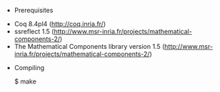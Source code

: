 * Prerequisites

- Coq 8.4pl4 (http://coq.inria.fr/)
- ssreflect 1.5 (http://www.msr-inria.fr/projects/mathematical-components-2/)
- The Mathematical Components library version 1.5
  (http://www.msr-inria.fr/projects/mathematical-components-2/)

* Compiling

    $ make
